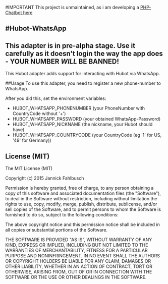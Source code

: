 #IMPORTANT
This project is unmaintained, as i am developing a [PHP-Chatbot here](https://github.com/Detlefff)

#Hubot-WhatsApp
---
This adapter is in pre-alpha stage. Use it carefully as it doesn't login the way the app does - YOUR NUMBER *_WILL_* BE BANNED!
---
This Hubot adapter adds support for interacting with Hubot via WhatsApp.

##Usage
To use this adapter, you need to register a new phone-number to WhatsApp.

After you did this, set the environment variables:
* HUBOT_WHATSAPP_PHONENUMBER (your PhoneNumber with CountryCode without '+')
* HUBOT_WHATSAPP_PASSWORD (your obtained WhatsApp-Password)
* HUBOT_WHATSAPP_NICKNAME (the nickname, your Hubot should have)
* HUBOT_WHATSAPP_COUNTRYCODE (your CountryCode (eg '1' for US, '49' for Germany))

## License (MIT)
The MIT License (MIT)

Copyright (c) 2015 Jannick Fahlbusch

Permission is hereby granted, free of charge, to any person
obtaining a copy
of this software and associated documentation files (the
"Software"), to deal
in the Software without restriction, including without limitation
the rights
to use, copy, modify, merge, publish, distribute, sublicense,
and/or sell
copies of the Software, and to permit persons to whom the Software
is
furnished to do so, subject to the following conditions:

The above copyright notice and this permission notice shall be
included in all
copies or substantial portions of the Software.

THE SOFTWARE IS PROVIDED "AS IS", WITHOUT WARRANTY OF ANY KIND,
EXPRESS OR
IMPLIED, INCLUDING BUT NOT LIMITED TO THE WARRANTIES OF
MERCHANTABILITY,
FITNESS FOR A PARTICULAR PURPOSE AND NONINFRINGEMENT. IN NO EVENT
SHALL THE
AUTHORS OR COPYRIGHT HOLDERS BE LIABLE FOR ANY CLAIM, DAMAGES OR
OTHER
LIABILITY, WHETHER IN AN ACTION OF CONTRACT, TORT OR OTHERWISE,
ARISING FROM,
OUT OF OR IN CONNECTION WITH THE SOFTWARE OR THE USE OR OTHER
DEALINGS IN THE
SOFTWARE.
